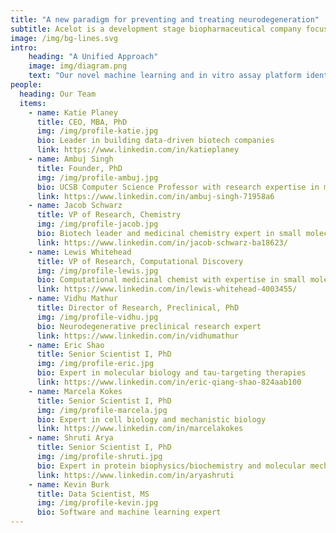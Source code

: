 ```yaml
---
title: "A new paradigm for preventing and treating neurodegeneration"
subtitle: Acelot is a development stage biopharmaceutical company focused on therapies for neurodegenerative disorders. 
image: /img/bg-lines.svg
intro:
    heading: "A Unified Approach"
    image: img/diagram.png
    text: "Our novel machine learning and in vitro assay platform identifies small molecules that act specifically upon toxic forms of proteins found in neurodegenerative diseases."
people:
  heading: Our Team
  items:
    - name: Katie Planey
      title: CEO, MBA, PhD
      img: /img/profile-katie.jpg
      bio: Leader in building data-driven biotech companies
      link: https://www.linkedin.com/in/katieplaney
    - name: Ambuj Singh
      title: Founder, PhD
      img: /img/profile-ambuj.jpg
      bio: UCSB Computer Science Professor with research expertise in machine learning applied to biology and chemistry
      link: https://www.linkedin.com/in/ambuj-singh-71958a6
    - name: Jacob Schwarz
      title: VP of Research, Chemistry
      img: /img/profile-jacob.jpg
      bio: Biotech leader and medicinal chemistry expert in small molecules for neurodegenerative disorders
      link: https://www.linkedin.com/in/jacob-schwarz-ba18623/
    - name: Lewis Whitehead
      title: VP of Research, Computational Discovery
      img: /img/profile-lewis.jpg
      bio: Computational medicinal chemist with expertise in small molecule drug discovery
      link: https://www.linkedin.com/in/lewis-whitehead-4003455/
    - name: Vidhu Mathur
      title: Director of Research, Preclinical, PhD
      img: /img/profile-vidhu.jpg
      bio: Neurodegenerative preclinical research expert
      link: https://www.linkedin.com/in/vidhumathur
    - name: Eric Shao
      title: Senior Scientist I, PhD
      img: /img/profile-eric.jpg
      bio: Expert in molecular biology and tau-targeting therapies
      link: https://www.linkedin.com/in/eric-qiang-shao-824aab100
    - name: Marcela Kokes
      title: Senior Scientist I, PhD
      img: /img/profile-marcela.jpg
      bio: Expert in cell biology and mechanistic biology
      link: https://www.linkedin.com/in/marcelakokes
    - name: Shruti Arya
      title: Senior Scientist I, PhD
      img: /img/profile-shruti.jpg
      bio: Expert in protein biophysics/biochemistry and molecular mechanisms of neurodegenerative diseases
      link: https://www.linkedin.com/in/aryashruti
    - name: Kevin Burk
      title: Data Scientist, MS
      img: /img/profile-kevin.jpg
      bio: Software and machine learning expert
---
```


